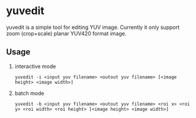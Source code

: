 # yuvedit

yuvedit is a simple tool for editing YUV image. Currently it only support zoom (crop+scale) planar YUV420 format image.


## Usage
1. interactive mode
   ```
   yuvedit -i <input yuv filename> <outout yuv filename> [<image height> <image width>]
   ```
2. batch mode
   ```
   yuvedit -b <input yuv filename> <outout yuv filename> <roi x> <roi y> <roi width> <roi height> [<image height> <image width>]
   ```

